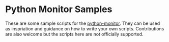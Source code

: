 # Python Monitor Samples

These are some sample scripts for the
[python-monitor](https://github.com/signalfx/signalfx-agent/tree/master/docs/monitors/python-monitor.md).
They can be used as inspriation and guidance on how to write your own scripts.
Contributions are also welcome but the scripts here are not officially
supported.
